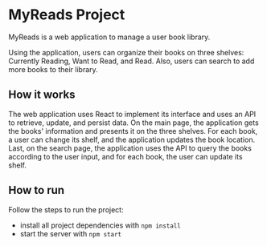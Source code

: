 # MyReads Project

MyReads is a web application to manage a user book library.

Using the application, users can organize their books on three shelves: Currently Reading, Want to Read, and Read. Also, users can search to add more books to their library.

## How it works

The web application uses React to implement its interface and uses an API to retrieve, update, and persist data. On the main page, the application gets the books' information and presents it on the three shelves. For each book, a user can change its shelf, and the application updates the book location. Last, on the search page, the application uses the API to query the books according to the user input, and for each book, the user can update its shelf.

## How to run

Follow the steps to run the project:

- install all project dependencies with `npm install`
- start the server with `npm start`

